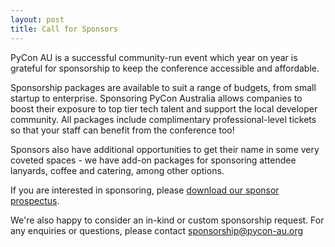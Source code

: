 ```yaml
---
layout: post
title: Call for Sponsors
---
```


PyCon AU is a successful community-run event which year on year is grateful for sponsorship to keep the conference accessible and affordable. 

Sponsorship packages are available to suit a range of budgets, from small startup to enterprise. Sponsoring PyCon Australia allows companies to boost their exposure to top tier tech talent and support the local developer community. All packages include complimentary professional-level tickets so that your staff can benefit from the conference too!

Sponsors also have additional opportunities to get their name in some very coveted spaces - we have add-on packages for sponsoring attendee lanyards, coffee and catering, among other options.

If you are interested in sponsoring, please [download our sponsor prospectus](/prospectus.pdf).

We're also happy to consider an in-kind or custom sponsorship request. For any enquiries or questions, please contact [sponsorship@pycon-au.org](mailto://sponsorship@pycon-au.org)
